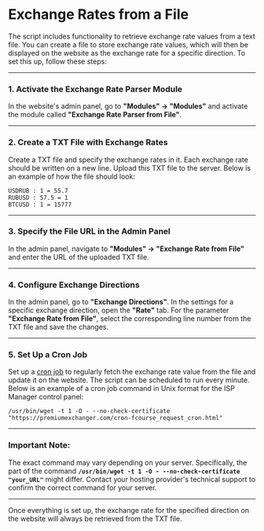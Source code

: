 # Exchange Rates from a File

The script includes functionality to retrieve exchange rate values from a text file. You can create a file to store exchange rate values, which will then be displayed on the website as the exchange rate for a specific direction. To set this up, follow these steps:

---

### 1. Activate the Exchange Rate Parser Module
In the website's admin panel, go to **"Modules" → "Modules"** and activate the module called **"Exchange Rate Parser from File"**.

---

### 2. Create a TXT File with Exchange Rates
Create a TXT file and specify the exchange rates in it. Each exchange rate should be written on a new line. Upload this TXT file to the server. Below is an example of how the file should look:

```
USDRUB : 1 = 55.7
RUBUSD : 57.5 = 1
BTCUSD : 1 = 15777
```

---

### 3. Specify the File URL in the Admin Panel
In the admin panel, navigate to **"Modules" → "Exchange Rate from File"** and enter the URL of the uploaded TXT file.

---

### 4. Configure Exchange Directions
In the admin panel, go to **"Exchange Directions"**. In the settings for a specific exchange direction, open the **"Rate"** tab. For the parameter **"Exchange Rate from File"**, select the corresponding line number from the TXT file and save the changes.

---

### 5. Set Up a Cron Job
Set up a [cron job](https://premium.gitbook.io/main/osnovnye-nastroiki/faq/kak-sozdat-zadanie-cron-na-servere) to regularly fetch the exchange rate value from the file and update it on the website. The script can be scheduled to run every minute. Below is an example of a cron job command in Unix format for the ISP Manager control panel:

```
/usr/bin/wget -t 1 -O - --no-check-certificate "https://premiumexchanger.com/cron-fcourse_request_cron.html"
```

---

### Important Note:
The exact command may vary depending on your server. Specifically, the part of the command **`/usr/bin/wget -t 1 -O - --no-check-certificate "your_URL"`** might differ. Contact your hosting provider's technical support to confirm the correct command for your server.

---

Once everything is set up, the exchange rate for the specified direction on the website will always be retrieved from the TXT file.